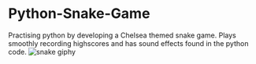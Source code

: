 # Python-Snake-Game
Practising python by developing a Chelsea themed snake game. Plays smoothly recording highscores and has sound effects found in the python code.
![snake giphy](https://github.com/user-attachments/assets/c0c4d0e3-9bba-4f5c-803d-4f2767fff529)
